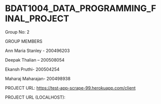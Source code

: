 # BDAT1004_DATA_PROGRAMMING_FINAL_PROJECT
Group No: 2


GROUP MEMBERS

Ann Maria Stanley - 200496203

Deepak Thalian – 200508054

Ekansh Pruthi- 200504254

Maharaj Maharajan- 200498938

PROJECT URL:
https://test-app-scrape-99.herokuapp.com/client

PROJECT URL (LOCALHOST): 

